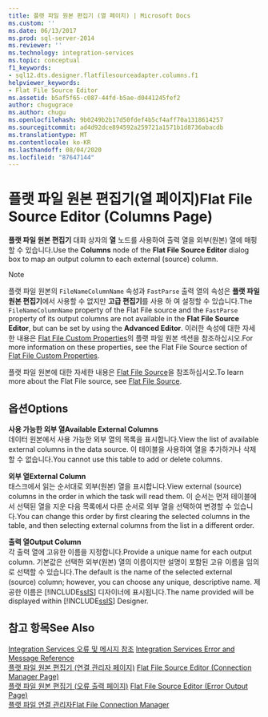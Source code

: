 ```yaml
---
title: 플랫 파일 원본 편집기 (열 페이지) | Microsoft Docs
ms.custom: ''
ms.date: 06/13/2017
ms.prod: sql-server-2014
ms.reviewer: ''
ms.technology: integration-services
ms.topic: conceptual
f1_keywords:
- sql12.dts.designer.flatfilesourceadapter.columns.f1
helpviewer_keywords:
- Flat File Source Editor
ms.assetid: b5af5f65-c087-44fd-b5ae-d0441245fef2
author: chugugrace
ms.author: chugu
ms.openlocfilehash: 9b0249b2b17d50fdef4b5cf4aff70a1318614257
ms.sourcegitcommit: ad4d92dce894592a259721a1571b1d8736abacdb
ms.translationtype: MT
ms.contentlocale: ko-KR
ms.lasthandoff: 08/04/2020
ms.locfileid: "87647144"
---
```

# <a name="flat-file-source-editor-columns-page"></a><span data-ttu-id="fbfa5-102">플랫 파일 원본 편집기(열 페이지)</span><span class="sxs-lookup"><span data-stu-id="fbfa5-102">Flat File Source Editor (Columns Page)</span></span>
  <span data-ttu-id="fbfa5-103">**플랫 파일 원본 편집기** 대화 상자의 **열** 노드를 사용하여 출력 열을 외부(원본) 열에 매핑할 수 있습니다.</span><span class="sxs-lookup"><span data-stu-id="fbfa5-103">Use the **Columns** node of the **Flat File Source Editor** dialog box to map an output column to each external (source) column.</span></span>  
  
> [!NOTE]  
>  <span data-ttu-id="fbfa5-104">플랫 파일 원본의 `FileNameColumnName` 속성과 `FastParse` 출력 열의 속성은 **플랫 파일 원본 편집기**에서 사용할 수 없지만 **고급 편집기**를 사용 하 여 설정할 수 있습니다.</span><span class="sxs-lookup"><span data-stu-id="fbfa5-104">The `FileNameColumnName` property of the Flat File source and the `FastParse` property of its output columns are not available in the **Flat File Source Editor**, but can be set by using the **Advanced Editor**.</span></span> <span data-ttu-id="fbfa5-105">이러한 속성에 대한 자세한 내용은 [Flat File Custom Properties](data-flow/flat-file-custom-properties.md)의 플랫 파일 원본 섹션을 참조하십시오.</span><span class="sxs-lookup"><span data-stu-id="fbfa5-105">For more information on these properties, see the Flat File Source section of [Flat File Custom Properties](data-flow/flat-file-custom-properties.md).</span></span>  
  
 <span data-ttu-id="fbfa5-106">플랫 파일 원본에 대한 자세한 내용은 [Flat File Source](data-flow/flat-file-source.md)을 참조하십시오.</span><span class="sxs-lookup"><span data-stu-id="fbfa5-106">To learn more about the Flat File source, see [Flat File Source](data-flow/flat-file-source.md).</span></span>  
  
## <a name="options"></a><span data-ttu-id="fbfa5-107">옵션</span><span class="sxs-lookup"><span data-stu-id="fbfa5-107">Options</span></span>  
 <span data-ttu-id="fbfa5-108">**사용 가능한 외부 열**</span><span class="sxs-lookup"><span data-stu-id="fbfa5-108">**Available External Columns**</span></span>  
 <span data-ttu-id="fbfa5-109">데이터 원본에서 사용 가능한 외부 열의 목록을 표시합니다.</span><span class="sxs-lookup"><span data-stu-id="fbfa5-109">View the list of available external columns in the data source.</span></span> <span data-ttu-id="fbfa5-110">이 테이블을 사용하여 열을 추가하거나 삭제할 수 없습니다.</span><span class="sxs-lookup"><span data-stu-id="fbfa5-110">You cannot use this table to add or delete columns.</span></span>  
  
 <span data-ttu-id="fbfa5-111">**외부 열**</span><span class="sxs-lookup"><span data-stu-id="fbfa5-111">**External Column**</span></span>  
 <span data-ttu-id="fbfa5-112">태스크에서 읽는 순서대로 외부(원본) 열을 표시합니다.</span><span class="sxs-lookup"><span data-stu-id="fbfa5-112">View external (source) columns in the order in which the task will read them.</span></span> <span data-ttu-id="fbfa5-113">이 순서는 먼저 테이블에서 선택된 열을 지운 다음 목록에서 다른 순서로 외부 열을 선택하여 변경할 수 있습니다.</span><span class="sxs-lookup"><span data-stu-id="fbfa5-113">You can change this order by first clearing the selected columns in the table, and then selecting external columns from the list in a different order.</span></span>  
  
 <span data-ttu-id="fbfa5-114">**출력 열**</span><span class="sxs-lookup"><span data-stu-id="fbfa5-114">**Output Column**</span></span>  
 <span data-ttu-id="fbfa5-115">각 출력 열에 고유한 이름을 지정합니다.</span><span class="sxs-lookup"><span data-stu-id="fbfa5-115">Provide a unique name for each output column.</span></span> <span data-ttu-id="fbfa5-116">기본값은 선택한 외부(원본) 열의 이름이지만 설명이 포함된 고유 이름을 임의로 선택할 수 있습니다.</span><span class="sxs-lookup"><span data-stu-id="fbfa5-116">The default is the name of the selected external (source) column; however, you can choose any unique, descriptive name.</span></span> <span data-ttu-id="fbfa5-117">제공한 이름은 [!INCLUDE[ssIS](../includes/ssis-md.md)] 디자이너에 표시됩니다.</span><span class="sxs-lookup"><span data-stu-id="fbfa5-117">The name provided will be displayed within [!INCLUDE[ssIS](../includes/ssis-md.md)] Designer.</span></span>  
  
## <a name="see-also"></a><span data-ttu-id="fbfa5-118">참고 항목</span><span class="sxs-lookup"><span data-stu-id="fbfa5-118">See Also</span></span>  
 <span data-ttu-id="fbfa5-119">[Integration Services 오류 및 메시지 참조](../../2014/integration-services/integration-services-error-and-message-reference.md) </span><span class="sxs-lookup"><span data-stu-id="fbfa5-119">[Integration Services Error and Message Reference](../../2014/integration-services/integration-services-error-and-message-reference.md) </span></span>  
 <span data-ttu-id="fbfa5-120">[플랫 파일 원본 편집기 &#40;연결 관리자 페이지&#41;](../../2014/integration-services/flat-file-source-editor-connection-manager-page.md) </span><span class="sxs-lookup"><span data-stu-id="fbfa5-120">[Flat File Source Editor &#40;Connection Manager Page&#41;](../../2014/integration-services/flat-file-source-editor-connection-manager-page.md) </span></span>  
 <span data-ttu-id="fbfa5-121">[플랫 파일 원본 편집기 &#40;오류 출력 페이지&#41;](../../2014/integration-services/flat-file-source-editor-error-output-page.md) </span><span class="sxs-lookup"><span data-stu-id="fbfa5-121">[Flat File Source Editor &#40;Error Output Page&#41;](../../2014/integration-services/flat-file-source-editor-error-output-page.md) </span></span>  
 [<span data-ttu-id="fbfa5-122">플랫 파일 연결 관리자</span><span class="sxs-lookup"><span data-stu-id="fbfa5-122">Flat File Connection Manager</span></span>](connection-manager/file-connection-manager.md)  
  
  
